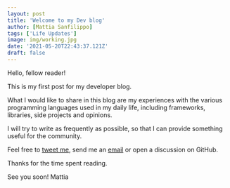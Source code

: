 ```yaml
---
layout: post
title: 'Welcome to my Dev blog'
author: [Mattia Sanfilippo]
tags: ['Life Updates']
image: img/working.jpg
date: '2021-05-20T22:43:37.121Z'
draft: false
---
```


Hello, fellow reader!

This is my first post for my developer blog.

What I would like to share in this blog are my experiences with the various programming languages used in my daily life, including frameworks, libraries, side projects and opinions.

I will try to write as frequently as possible, so that I can provide something useful for the community.

Feel free to [tweet me](https://twitter.com/imattolo), send me an [email](mailto:info@mattiasanfilippo.dev) or open a discussion on GitHub.

Thanks for the time spent reading.

See you soon!
Mattia